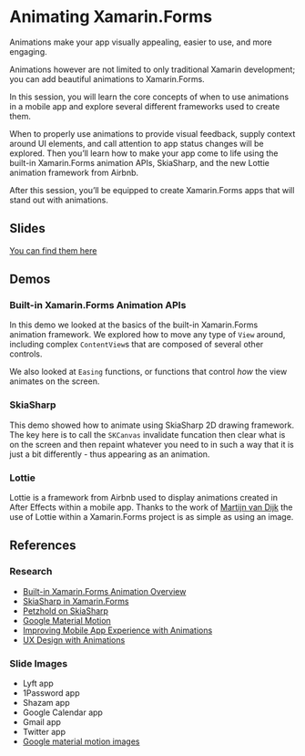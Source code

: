 # Animating Xamarin.Forms

Animations make your app visually appealing, easier to use, and more engaging.

Animations however are not limited to only traditional Xamarin development; you can add beautiful animations to Xamarin.Forms.

In this session, you will learn the core concepts of when to use animations in a mobile app and explore several different frameworks used to create them.

When to properly use animations to provide visual feedback, supply context around UI elements, and call attention to app status changes will be explored. Then you’ll learn how to make your app come to life using the built-in Xamarin.Forms animation APIs, SkiaSharp, and the new Lottie animation framework from Airbnb.

After this session, you’ll be equipped to create Xamarin.Forms apps that will stand out with animations.

## Slides

[You can find them here](https://www.slideshare.net/MatthewSoucoup)

## Demos

### Built-in Xamarin.Forms Animation APIs

In this demo we looked at the basics of the built-in Xamarin.Forms animation framework. We explored how to move any type of `View` around, including complex `ContentView`s that are composed of several other controls.

We also looked at `Easing` functions, or functions that control _how_ the view animates on the screen.

### SkiaSharp

This demo showed how to animate using SkiaSharp 2D drawing framework. The key here is to call the `SKCanvas` invalidate funcation then clear what is on the screen and then repaint whatever you need to in such a way that it is just a bit differently - thus appearing as an animation.

### Lottie

Lottie is a framework from Airbnb used to display animations created in After Effects within a mobile app. Thanks to the work of [Martijn van Dijk](https://github.com/martijn00/LottieXamarin) the use of Lottie within a Xamarin.Forms project is as simple as using an image.

## References

### Research
* [Built-in Xamarin.Forms Animation Overview](https://developer.xamarin.com/guides/xamarin-forms/user-interface/animation/simple/)
* [SkiaSharp in Xamarin.Forms](https://developer.xamarin.com/guides/xamarin-forms/advanced/skiasharp/)
* [Petzhold on SkiaSharp](https://channel9.msdn.com/Events/Xamarin/Xamarin-University-Presents-Webinar-Series/SkiaSharp-Graphics-for-XamarinForms?WT.mc_id=formsanimations-github-masoucou)
* [Google Material Motion](https://material.io/guidelines/motion/material-motion.html#)
* [Improving Mobile App Experience with Animations](https://www.shopify.com/partners/blog/using-animation-to-improve-mobile-app-user-experience)
* [UX Design with Animations](https://uxplanet.org/animation-in-mobile-ux-design-93263dc6c5f4)

### Slide Images

* Lyft app
* 1Password app
* Shazam app
* Google Calendar app
* Gmail app
* Twitter app
* [Google material motion images](https://material.io/guidelines/motion/material-motion.html#)